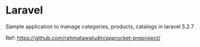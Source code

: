 # Laravel
Sample application to manage categories, products, catalogs in laravel 5.2.7

Ref: https://github.com/rahmatawaludin/approcket-preproject/
